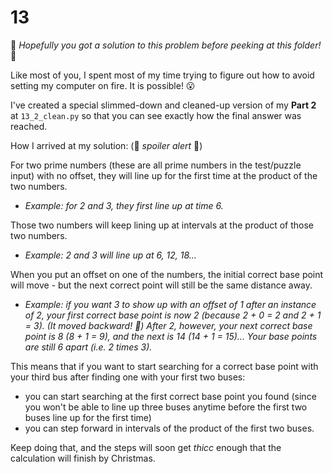 # 13

&#x1F62C; *Hopefully you got a solution to this problem before peeking at this folder!* &#x1F62C;

Like most of you, I spent most of my time trying to figure out how to avoid setting my computer on fire.  It is possible! &#x1F62E;

I've created a special slimmed-down and cleaned-up version of my **Part 2** at `13_2_clean.py` so that you can see exactly how the final answer was reached.

How I arrived at my solution: (&#x1F6A8; _spoiler alert_ &#x1F6A8;)

For two prime numbers (these are all prime numbers in the test/puzzle input) with no offset, they will line up for the first time at the product of the two numbers. 
* _Example: for 2 and 3, they first line up at time 6._

Those two numbers will keep lining up at intervals at the product of those two numbers. 
* _Example: 2 and 3 will line up at 6, 12, 18..._

When you put an offset on one of the numbers, the initial correct base point will move - but the next correct point will still be the same distance away.
* _Example: if you want 3 to show up with an offset of 1 after an instance of 2, your first correct base point is now 2 (because 2 + 0 = 2 and 2 + 1 = 3).  (It moved backward!  &#x1F914;)  After 2, however, your next correct base point is 8 (8 + 1 = 9), and the next is 14 (14 + 1 = 15)...  Your base points are still 6 apart (i.e. 2 times 3)._

This means that if you want to start searching for a correct base point with your third bus after finding one with your first two buses:
* you can start searching at the first correct base point you found (since you won't be able to line up three buses anytime before the first two buses line up for the first time)
* you can step forward in intervals of the product of the first two buses.

Keep doing that, and the steps will soon get *thicc* enough that the calculation will finish by Christmas.
